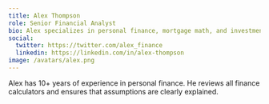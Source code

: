 ```yaml
---
title: Alex Thompson
role: Senior Financial Analyst
bio: Alex specializes in personal finance, mortgage math, and investment modeling.
social:
  twitter: https://twitter.com/alex_finance
  linkedin: https://linkedin.com/in/alex-thompson
image: /avatars/alex.png
---
```

Alex has 10+ years of experience in personal finance. He reviews all finance calculators and ensures that assumptions are clearly explained.

<script type="application/ld+json">
{
  "@context": "https://schema.org",
  "@type": "Person",
  "name": "Alex Thompson",
  "url": "/info/authors/alex-thompson",
  "mainEntityOfPage": "/info/authors/alex-thompson",
  "worksFor": {
    "@type": "Organization",
    "name": "CalcHub"
  },
  "hasOccupation": "Senior Financial Analyst",
  "sameAs": [
    "https://twitter.com/alex_finance",
    "https://linkedin.com/in/alex-thompson"
  ],
  "worksAuthored": [
    {
      "@type": "CreativeWork",
      "name": "Compound Interest Calculator",
      "url": "/calculators/compound-interest.en"
    }
  ]
}
</script>
